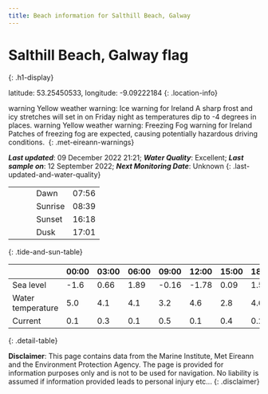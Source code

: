 ```yaml
---
title: Beach information for Salthill Beach, Galway
---
```

# Salthill Beach, Galway <span class="material-icons blue-flag" alt="This a Blue Flag beach">flag</span>
{: .h1-display}

latitude: 53.25450533, longitude: -9.09222184
{: .location-info}

<span class="material-icons yellow-warning">warning</span>&nbsp;Yellow weather warning: Ice warning for Ireland A sharp frost and icy stretches will set in on Friday night as temperatures dip to -4 degrees in places.&nbsp;<span class="material-icons yellow-warning">warning</span>&nbsp;Yellow weather warning: Freezing Fog warning for Ireland Patches of freezing fog are expected, causing potentially hazardous driving conditions.&nbsp;
{: .met-eireann-warnings}

___Last updated___: 09 December 2022 21:21; ___Water Quality___: Excellent;
___Last sample on___: 12 September 2022; ___Next Monitoring Date___: Unknown
{: .last-updated-and-water-quality}

|   |   |   |   |   |
|---|---|---|---|---|
|   |   |   | Dawn  | 07:56 |
|   |   |   | Sunrise  | 08:39 |
|   |   |   | Sunset  | 16:18 |
|   |   |   | Dusk  | 17:01 |
{: .tide-and-sun-table}

<div></div>

| | 00:00 | 03:00 | 06:00 | 09:00 | 12:00 | 15:00 | 18:00 | 21:00 |
|---|---|---|---|---|---|---|---|---|
| Sea level | -1.6 | 0.66 | 1.89 | -0.16| -1.78 | 0.09 | 1.59 | 0.04 |
| Water temperature | 5.0 | 4.1 | 4.1 | 3.2 | 4.6 | 2.8 | 4.6 | 7.0 |
| Current | 0.1 | 0.3 | 0.1 | 0.5 | 0.1| 0.4 | 0.2 | 0.3 |
{: .detail-table}

__Disclaimer__: This page contains data from the Marine Institute,
Met Eireann and the Environment Protection Agency. The page is provided for
information purposes only and is not to be used for navigation. No liability
is assumed if information provided leads to personal injury etc...
{: .disclaimer}